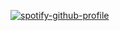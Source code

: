 [![spotify-github-profile](https://spotify-github-profile.vercel.app/api/view?uid=mrkanic4&cover_image=true&theme=default&show_offline=false)](https://github.com/kittinan/spotify-github-profile)

<!--
**mmatotan/mmatotan** is a ✨ _special_ ✨ repository because its `README.md` (this file) appears on your GitHub profile.

Here are some ideas to get you started:

- 🔭 I’m currently working on ...
- 🌱 I’m currently learning ...
- 👯 I’m looking to collaborate on ...
- 🤔 I’m looking for help with ...
- 💬 Ask me about ...
- 📫 How to reach me: ...
- 😄 Pronouns: ...
- ⚡ Fun fact: ...
-->
